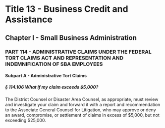 
# Title 13 - Business Credit and Assistance
## Chapter I - Small Business Administration
### PART 114 - ADMINISTRATIVE CLAIMS UNDER THE FEDERAL TORT CLAIMS ACT AND REPRESENTATION AND INDEMNIFICATION OF SBA EMPLOYEES
#### Subpart A - Administrative Tort Claims
##### § 114.106 What if my claim exceeds $5,000?

The District Counsel or Disaster Area Counsel, as appropriate, must review and investigate your claim and forward it with a report and recommendation to the Associate General Counsel for Litigation, who may approve or deny an award, compromise, or settlement of claims in excess of $5,000, but not exceeding $25,000.
